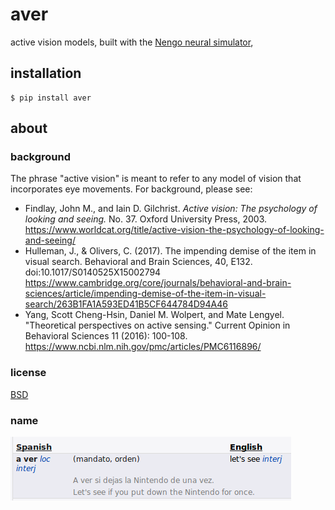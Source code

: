 # aver
active vision models, built with the [Nengo neural simulator](https://www.nengo.ai/),

## installation

```console
$ pip install aver
```

## about
### background
The phrase "active vision" is meant to refer to any model of vision that incorporates 
eye movements. For background, please see:
* Findlay, John M., and Iain D. Gilchrist. *Active vision: The psychology of looking and seeing.* 
No. 37. Oxford University Press, 2003. 
<https://www.worldcat.org/title/active-vision-the-psychology-of-looking-and-seeing/>
* Hulleman, J., & Olivers, C. (2017). The impending demise of the item in visual search. 
Behavioral and Brain Sciences, 40, E132. doi:10.1017/S0140525X15002794
<https://www.cambridge.org/core/journals/behavioral-and-brain-sciences/article/impending-demise-of-the-item-in-visual-search/263B1FA1A593ED41B5CF644784D94A46>
* Yang, Scott Cheng-Hsin, Daniel M. Wolpert, and Mate Lengyel. "Theoretical perspectives on active sensing." 
Current Opinion in Behavioral Sciences 11 (2016): 100-108.
<https://www.ncbi.nlm.nih.gov/pmc/articles/PMC6116896/>

### license
[BSD](./LICENSE)

### name
![definition of "a ver"](./doc/static/aver.png)